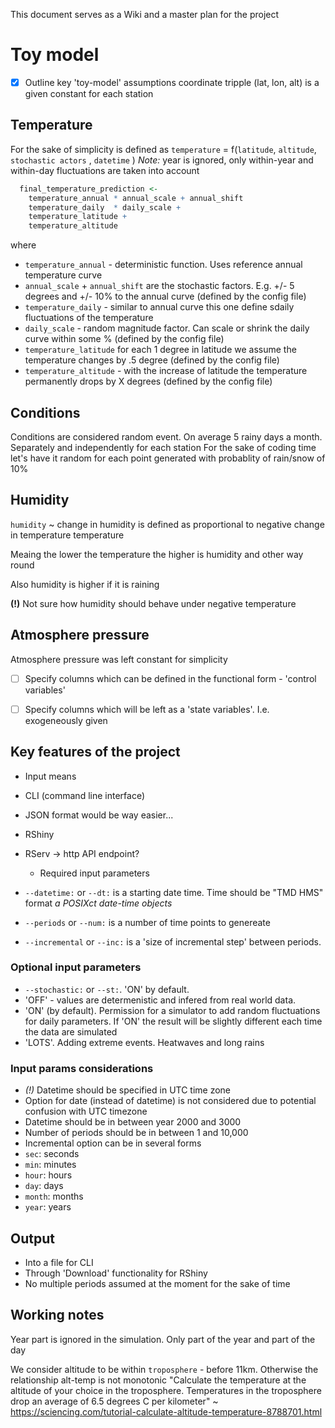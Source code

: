 This document serves as a Wiki and a master plan for the project

# Toy model
- [x]  Outline key 'toy-model' assumptions
coordinate tripple (lat, lon, alt) is a given constant for each station

## Temperature
For the sake of simplicity is defined as
`temperature` = f(`latitude`, `altitude`, `stochastic actors` , `datetime` )
_Note:_ year is ignored, only within-year and within-day fluctuations are taken into account


```R
  final_temperature_prediction <-
    temperature_annual * annual_scale + annual_shift
    temperature_daily  * daily_scale +
    temperature_latitude +
    temperature_altitude
```

where

- `temperature_annual` - deterministic function. Uses reference annual temperature curve
- `annual_scale` + `annual_shift` are the stochastic factors. E.g. +/- 5 degrees and +/- 10% to the annual curve (defined by the config file)
- `temperature_daily` - similar to annual curve this one define sdaily fluctuations of the temperature
- `daily_scale` - random magnitude factor. Can scale or shrink the daily curve within some % (defined by the config file)
 - `temperature_latitude` for each 1 degree in latitude we assume the temperature changes by .5 degree (defined by the config file)
 - `temperature_altitude` - with the increase of latitude the temperature permanently drops by X degrees (defined by the config file)


## Conditions

Conditions are considered random event. On average 5 rainy days a month. Separately and independently for each station
For the sake of coding time let's have it random for each point generated with probablity of rain/snow of 10%


## Humidity

`humidity` ~ change in humidity is defined as proportional to negative change in temperature temperature

Meaing the lower the temperature the higher is humidity and other way round

Also humidity is higher if it is raining

__(!)__ Not sure how humidity should behave under negative temperature


## Atmosphere pressure
Atmosphere pressure was left constant for simplicity


- [ ] Specify columns which can be defined in the functional form - 'control variables'
- [ ] Specify columns which will be left as a 'state variables'. I.e. exogeneously given


## Key features of the project

- Input means
- CLI (command line interface)
- JSON format would be way easier...
- RShiny
- RServ -> http API endpoint?
  
  - Required input parameters
- `--datetime:` or `--dt:` is a starting date time. Time should be "TMD HMS" format
    _a  POSIXct date-time objects_
- `--periods` or `--num:` is a number of time points to genereate
- `--incremental` or `--inc:` is a 'size of incremental step' between periods. 

### Optional input parameters
- `--stochastic:` or `--st:`. 'ON' by default. 
- 'OFF' - values are determenistic and infered from real world data.
- 'ON' (by default). Permission for a simulator to add random fluctuations for daily parameters. If 'ON' the result will be slightly different each time the data are simulated
- 'LOTS'. Adding extreme events. Heatwaves and long rains



### Input params considerations
- _(!)_ Datetime should be specified in UTC time zone
- Option for date (instead of datetime) is not considered due to potential confusion with UTC timezone
- Datetime should be in between year 2000 and 3000
- Number of periods should be in between 1 and 10,000
- Incremental option can be in several forms
- `sec`: seconds
- `min`: minutes
- `hour`: hours
- `day`: days
- `month`: months
- `year`: years


## Output
- Into a file for CLI  
- Through 'Download' functionality for RShiny
- No multiple periods assumed at the moment for the sake of time


## Working notes
Year part is ignored in the simulation. Only part of the year and part of the day

We consider altitude to be within `troposphere` - before 11km. Otherwise the relationship alt-temp is not monotonic
"Calculate the temperature at the altitude of your choice in the troposphere. Temperatures in the troposphere drop an average of 6.5 degrees C per kilometer" ~  https://sciencing.com/tutorial-calculate-altitude-temperature-8788701.html



